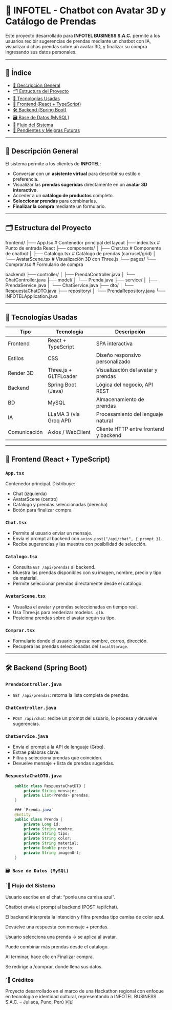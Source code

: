# 🤖 INFOTEL - Chatbot con Avatar 3D y Catálogo de Prendas

Este proyecto desarrollado para **INFOTEL BUSINESS S.A.C.** permite a los usuarios recibir sugerencias de prendas mediante un chatbot con IA, visualizar dichas prendas sobre un avatar 3D, y finalizar su compra ingresando sus datos personales.

---

## 🧾 Índice

- [📘 Descripción General](#-descripción-general)
- [🗂️ Estructura del Proyecto](#️-estructura-del-proyecto)
- [🔧 Tecnologías Usadas](#-tecnologías-usadas)
- [🎨 Frontend (React + TypeScript)](#-frontend-react--typescript)
- [🛠️ Backend (Spring Boot)](#-backend-spring-boot)
- [🗃️ Base de Datos (MySQL)](#️-base-de-datos-mysql)
- [🔁 Flujo del Sistema](#-flujo-del-sistema)
- [📌 Pendientes y Mejoras Futuras](#-pendientes-y-mejoras-futuras)

---

## 📘 Descripción General

El sistema permite a los clientes de **INFOTEL**:

- Conversar con un **asistente virtual** para describir su estilo o preferencia.
- Visualizar las **prendas sugeridas** directamente en un **avatar 3D interactivo**.
- Acceder a un **catálogo de productos** completo.
- **Seleccionar prendas** para combinarlas.
- **Finalizar la compra** mediante un formulario.

---

## 🗂️ Estructura del Proyecto

frontend/
├── App.tsx # Contenedor principal del layout
├── index.tsx # Punto de entrada React
├── components/
│ ├── Chat.tsx # Componente de chatbot
│ ├── Catalogo.tsx # Catálogo de prendas (carrusel/grid)
│ └── AvatarScene.tsx # Visualización 3D con Three.js
└── pages/
└── Comprar.tsx # Formulario de compra

backend/
├── controller/
│ ├── PrendaController.java
│ └── ChatController.java
├── model/
│ └── Prenda.java
├── service/
│ ├── PrendaService.java
│ └── ChatService.java
├── dto/
│ └── RespuestaChatDTO.java
├── repository/
│ └── PrendaRepository.java
└── INFOTELApplication.java


---

## 🔧 Tecnologías Usadas

| Tipo        | Tecnología              | Descripción                             |
|-------------|--------------------------|-----------------------------------------|
| Frontend    | React + TypeScript       | SPA interactiva                         |
| Estilos     | CSS                      | Diseño responsivo personalizado         |
| Render 3D   | Three.js + GLTFLoader    | Visualización del avatar y prendas      |
| Backend     | Spring Boot (Java)       | Lógica del negocio, API REST            |
| BD          | MySQL                    | Almacenamiento de prendas               |
| IA          | LLaMA 3 (vía Groq API)   | Procesamiento del lenguaje natural      |
| Comunicación| Axios / WebClient        | Cliente HTTP entre frontend y backend   |

---

## 🎨 Frontend (React + TypeScript)

### `App.tsx`
Contenedor principal. Distribuye:
- Chat (izquierda)
- AvatarScene (centro)
- Catálogo y prendas seleccionadas (derecha)
- Botón para finalizar compra

### `Chat.tsx`
- Permite al usuario enviar un mensaje.
- Envía el prompt al backend con `axios.post("/api/chat", { prompt })`.
- Recibe sugerencias y las muestra con posibilidad de selección.

### `Catalogo.tsx`
- Consulta `GET /api/prendas` al backend.
- Muestra las prendas disponibles con su imagen, nombre, precio y tipo de material.
- Permite seleccionar prendas directamente desde el catálogo.

### `AvatarScene.tsx`
- Visualiza el avatar y prendas seleccionadas en tiempo real.
- Usa Three.js para renderizar modelos `.glb`.
- Posiciona prendas sobre el avatar según su tipo.

### `Comprar.tsx`
- Formulario donde el usuario ingresa: nombre, correo, dirección.
- Recupera las prendas seleccionadas del `localStorage`.

---

## 🛠️ Backend (Spring Boot)

### `PrendaController.java`
- `GET /api/prendas`: retorna la lista completa de prendas.

### `ChatController.java`
- `POST /api/chat`: recibe un prompt del usuario, lo procesa y devuelve sugerencias.

### `ChatService.java`
- Envía el prompt a la API de lenguaje (Groq).
- Extrae palabras clave.
- Filtra y selecciona prendas que coinciden.
- Devuelve mensaje + lista de prendas sugeridas.

### `RespuestaChatDTO.java`
```java
    public class RespuestaChatDTO {
        private String mensaje;
        private List<Prenda> prendas;
    }
    
    ### `Prenda.java`
    @Entity
    public class Prenda {
        private Long id;
        private String nombre;
        private String tipo;
        private String color;
        private String material;
        private Double precio;
        private String imagenUrl;
    }
```
### `🗃️ Base de Datos (MySQL)`

### `🔁 Flujo del Sistema

Usuario escribe en el chat: “ponle una camisa azul”.

Chatbot envía el prompt al backend (POST /api/chat).

El backend interpreta la intención y filtra prendas tipo camisa de color azul.

Devuelve una respuesta con mensaje + prendas.

Usuario selecciona una prenda → se aplica al avatar.

Puede combinar más prendas desde el catálogo.

Al terminar, hace clic en Finalizar compra.

Se redirige a /comprar, donde llena sus datos.

### `🏁 Créditos
Proyecto desarrollado en el marco de una Hackathon regional con enfoque en tecnología e identidad cultural, representando a INFOTEL BUSINESS S.A.C. – Juliaca, Puno, Perú 🇵🇪


